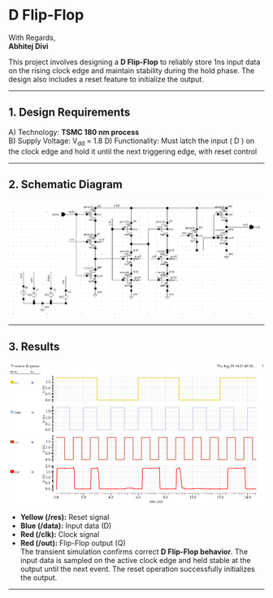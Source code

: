
# D Flip-Flop  

With Regards,  
**Abhitej Divi**

This project involves designing a **D Flip-Flop** to reliably store 1ns input data on the rising clock edge and maintain stability during the hold phase. The design also includes a reset feature to initialize the output.  

---

## 1. Design Requirements  

A) Technology: **TSMC 180 nm process**  
B) Supply Voltage: V<sub>dd</sub> = 1.8 
D) Functionality: Must latch the input \( D \) on the clock edge and hold it until the next triggering edge, with reset control  

---

## 2. Schematic Diagram  

![D Flip-Flop Schematic](https://github.com/abhitejdivi5/Analog-Blocks/blob/1c598317e1f0790a2ae87186a33a0c7c1a1a180f/dflipflop.png)

---

## 3. Results  
![D Flip-Flop Transient Response](https://github.com/abhitejdivi5/Analog-Blocks/blob/1c598317e1f0790a2ae87186a33a0c7c1a1a180f/dflipflopout.png)

- **Yellow (/res):** Reset signal  
- **Blue (/data):** Input data (D)  
- **Red (/clk):** Clock signal  
- **Red (/out):** Flip-Flop output (Q)  
The transient simulation confirms correct **D Flip-Flop behavior**. The input data is sampled on the active clock edge and held stable at the output until the next event. The reset operation successfully initializes the output.  

---
